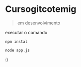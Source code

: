 # Cursogitcotemig

> em desenvolvimento

executar o comando

```
npm instal
```

```
node app.js
```

:)

